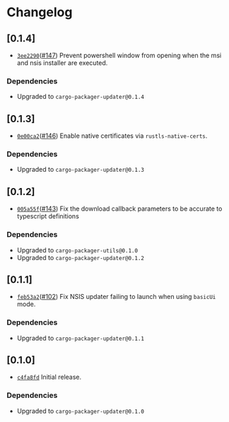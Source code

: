 # Changelog

## \[0.1.4]

- [`3ee2290`](https://www.github.com/crabnebula-dev/cargo-packager/commit/3ee2290df518103056b295dae426b38a65293048)([#147](https://www.github.com/crabnebula-dev/cargo-packager/pull/147)) Prevent powershell window from opening when the msi and nsis installer are executed.

### Dependencies

- Upgraded to `cargo-packager-updater@0.1.4`

## \[0.1.3]

- [`0e00ca2`](https://www.github.com/crabnebula-dev/cargo-packager/commit/0e00ca25fc0e71cad4bb7085edda067a184e5ec7)([#146](https://www.github.com/crabnebula-dev/cargo-packager/pull/146)) Enable native certificates via `rustls-native-certs`.

### Dependencies

- Upgraded to `cargo-packager-updater@0.1.3`

## \[0.1.2]

- [`005a55f`](https://www.github.com/crabnebula-dev/cargo-packager/commit/005a55fb27b92503b3d6f936cffb088ccf346c40)([#143](https://www.github.com/crabnebula-dev/cargo-packager/pull/143)) Fix the download callback parameters to be accurate to typescript definitions

### Dependencies

- Upgraded to `cargo-packager-utils@0.1.0`
- Upgraded to `cargo-packager-updater@0.1.2`

## \[0.1.1]

- [`feb53a2`](https://www.github.com/crabnebula-dev/cargo-packager/commit/feb53a2f16ef2c8d93ff2d73a4eb318490f33471)([#102](https://www.github.com/crabnebula-dev/cargo-packager/pull/102)) Fix NSIS updater failing to launch when using `basicUi` mode.

### Dependencies

- Upgraded to `cargo-packager-updater@0.1.1`

## \[0.1.0]

- [`c4fa8fd`](https://www.github.com/crabnebula-dev/cargo-packager/commit/c4fa8fd6334b7fd0c32710ea2df0b54aa6bde713) Initial release.

### Dependencies

- Upgraded to `cargo-packager-updater@0.1.0`
